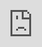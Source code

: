```yaml
---
title: Streaming
metaDesc: 'Live Coding and other streaming projects that Nick Taylor does.'
---
```


<p>I
  <a href="/posts/i-ve-started-to-live-code-on-twitch-for-dev-13cn/">started live coding</a>
  on Twitch at the end of March 2020. It started off as a small experiment, and then I started getting into a groove. Initially I was live coding by myself, but then I thought it might be fun and helpful to engage with the folks that contribute to the open source project I work on,
  <a href="https://forem.com">Forem</a>, the code that runs
  <a href="https://dev.to">DEV</a>.</p>

<h2>Walkthrough Wednesdays</h2>
<p>Every second week on the
  <a href="https://www.twitch.tv/thepracticaldev">DEV Twitch stream</a>, we interview someone from the tech space.</p>
<iframe loading="lazy" src="https://www.youtube.com/embed/videoseries?list=PL8Bb2WLXhUaDCHK5HrxDXZWmuTARKDiV3" allow="accelerometer; autoplay; clipboard-write; encrypted-media; gyroscope; picture-in-picture" allowfullscreen="allowFullScreen" style="position:absolute;width:100%;height:100%;left:0;top:0" title="YouTube" width="480" height="270" frameborder="0"></iframe>

<h2>Live Coding Pairings</h2>

<iframe width="1280" height="720" src="https://www.youtube.com/embed/videoseries?list=PL8Bb2WLXhUaBGrYRnmDaF73LDCjEGzjIE" frameborder="0" allow="accelerometer; autoplay; clipboard-write; encrypted-media; gyroscope; picture-in-picture" allowfullscreen="allowfullscreen"></iframe>

<p>The goal of these pairings is a few things:</p>
<ul>
  <li>It's potentially intimidating for people to contribute to an open source project, so why not help them out?</li>
  <li>Some folks are looking to land their first role. I thought this could be a great way to give them some exposure and confidence to help them along their way to landing that first role while contributing to a real world code base.</li>
  <li>They are
    <a href="https://www.swyx.io/writing/learn-in-public/">learning in public</a>
    because we are streaming on the Internet.</li>
  <li>It's fun meeting people from the community.</li>
  <li>I potentially get to learn new things as well!</li>
</ul>

<h2>My Own Twitch Channel</h2>

<p>I also stream on <a href="https://livecoding.ca">my own Twitch channel</a>, but I've been busier with the DEV Twitch stream lately. I'm looking to do more on my own channel in 2022.</p>

<iframe width="1280" height="720" src="https://www.youtube.com/embed/dW5BEB9kRK4" frameborder="0" allow="accelerometer; autoplay; clipboard-write; encrypted-media; gyroscope; picture-in-picture" allowfullscreen="allowfullscreen"></iframe>
